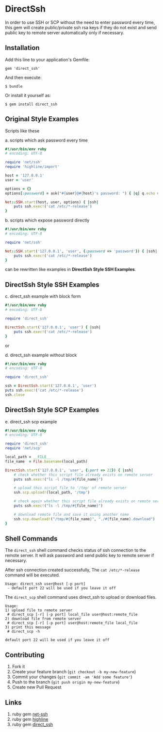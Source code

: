 # DirectSsh

In order to use SSH or SCP without the need to enter password every time, this gem will create public/private ssh rsa keys if they do not exist and send public key to remote server automatically only if necessary.

## Installation

Add this line to your application's Gemfile:

    gem 'direct_ssh'

And then execute:

    $ bundle

Or install it yourself as:

    $ gem install direct_ssh

## Original Style Examples

Scripts like these

a. scripts which ask password every time

```ruby
#!/usr/bin/env ruby
# encoding: UTF-8

require 'net/ssh'
require 'highline/import'

host = '127.0.0.1'
user = 'user'

options = {}
options[:password] = ask("#{user}@#{host}'s password: ") { |q| q.echo = false }

Net::SSH.start(host, user, options) { |ssh|
    puts ssh.exec!('cat /etc/*-release')
}
```

b. scripts which expose password directly

```ruby
#!/usr/bin/env ruby
# encoding: UTF-8

require 'net/ssh'

Net::SSH.start('127.0.0.1', 'user', {:password => 'password'}) { |ssh|
    puts ssh.exec!('cat /etc/*-release')
}
```

can be rewritten like examples in **DirectSsh Style SSH Examples**.

## DirectSsh Style SSH Examples

c. direct_ssh example with block form

```ruby
#!/usr/bin/env ruby
# encoding: UTF-8

require 'direct_ssh'

DirectSsh.start('127.0.0.1', 'user') { |ssh|
    puts ssh.exec!('cat /etc/*-release')
}
```

or

d. direct_ssh example without block

```ruby
#!/usr/bin/env ruby
# encoding: UTF-8

require 'direct_ssh'

ssh = DirectSsh.start('127.0.0.1', 'user')
puts ssh.exec!('cat /etc/*-release')
ssh.close
```

## DirectSsh Style SCP Examples

e. direct_ssh scp example

```ruby
#!/usr/bin/env ruby
# encoding: UTF-8

require 'direct_ssh'
require 'net/scp'

local_path = __FILE__
file_name  = File.basename(local_path)

DirectSsh.start('127.0.0.1', 'user', {:port => 22}) { |ssh|
    # check whether this script file already exists on remote server
    puts ssh.exec!("ls -l /tmp/#{file_name}")

    # upload this script file to '/tmp' of remote server
    ssh.scp.upload!(local_path, '/tmp')

    # check again whether this script file already exists on remote server
    puts ssh.exec!("ls -l /tmp/#{file_name}")

    # download remote file and save it using another name
    ssh.scp.download!("/tmp/#{file_name}", "./#{file_name}.download")
}
```

## Shell Commands

The `direct_ssh` shell command checks status of ssh connection to the remote server. It will ask password and send public key to remote server if necessary.

After ssh connection created successfully, The `cat /etc/*-release` command will be executed.

```text
Usage: direct_ssh user@host [-p port]
 - default port 22 will be used if you leave it off
```

The `direct_scp` shell command uses direct_ssh to upload or download files.

```text
Usage:
1) upload file to remote server
 # direct_scp [-r] [-p port] local_file user@host:remote_file
2) download file from remote server
 # direct_scp [-r] [-p port] user@host:remote_file local_file
3) print this message
 # direct_scp -h

default port 22 will be used if you leave it off
```

## Contributing

1. Fork it
2. Create your feature branch (`git checkout -b my-new-feature`)
3. Commit your changes (`git commit -am 'Add some feature'`)
4. Push to the branch (`git push origin my-new-feature`)
5. Create new Pull Request

## Links

1. ruby gem [net-ssh](https://rubygems.org/gems/net-ssh)
2. ruby gem [highline](https://rubygems.org/gems/highline)
3. ruby gem [direct_ssh](https://rubygems.org/gems/direct_ssh)
